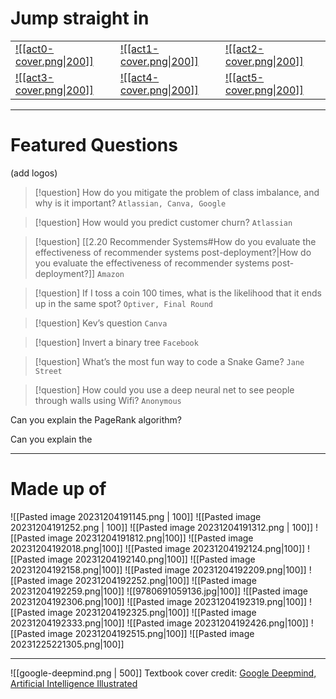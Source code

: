 # Jump straight in

| | | |
|----|----|----|
| [![[act0-cover.png\|200]]](0-README.md) | [![[act1-cover.png\|200]]](ml-index) | [![[act2-cover.png\|200]]](probstat-index) |
| [![[act3-cover.png\|200]]](dl-index) | [![[act4-cover.png\|200]]](coding-index) | [![[act5-cover.png\|200]]](quant-coding) |

---

# Featured Questions

(add logos)

> [!question] How do you mitigate the problem of class imbalance, and why is it important?
> `Atlassian, Canva, Google`

> [!question] How would you predict customer churn? 
> `Atlassian`

> [!question] [[2.20 Recommender Systems#How do you evaluate the effectiveness of recommender systems post-deployment?|How do you evaluate the effectiveness of recommender systems post-deployment?]] 
> `Amazon`

> [!question] If I toss a coin 100 times, what is the likelihood that it ends up in the same spot? 
> `Optiver, Final Round`

> [!question] Kev’s question 
> `Canva`

> [!question] Invert a binary tree
> `Facebook`

> [!question] What’s the most fun way to code a Snake Game? 
> `Jane Street`

> [!question] How could you use a deep neural net to see people through walls using Wifi? 
> `Anonymous`

Can you explain the PageRank algorithm? 

Can you explain the 


---


# Made up of 

![[Pasted image 20231204191145.png | 100]] 
![[Pasted image 20231204191252.png | 100]] 
![[Pasted image 20231204191312.png | 100]] 
![[Pasted image 20231204191812.png|100]]
![[Pasted image 20231204192018.png|100]]
![[Pasted image 20231204192124.png|100]]
![[Pasted image 20231204192140.png|100]]
![[Pasted image 20231204192158.png|100]]
![[Pasted image 20231204192209.png|100]]
![[Pasted image 20231204192252.png|100]]
![[Pasted image 20231204192259.png|100]]
![[9780691059136.jpg|100]]
![[Pasted image 20231204192306.png|100]]
![[Pasted image 20231204192319.png|100]]
![[Pasted image 20231204192325.png|100]]
![[Pasted image 20231204192333.png|100]]
![[Pasted image 20231204192426.png|100]]
![[Pasted image 20231204192515.png|100]]
![[Pasted image 20231225221305.png|100]]

---



![[google-deepmind.png | 500]]
Textbook cover credit: [Google Deepmind, Artificial Intelligence Illustrated](https://www.instagram.com/googledeepmind)


